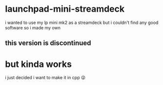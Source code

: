 # launchpad-mini-streamdeck
i wanted to use my lp mini mk2 as a streamdeck but i couldn't find any good software so i made my own

## this version is discontinued
# but kinda works
i just decided i want to make it in cpp 😜
